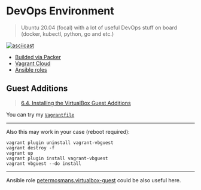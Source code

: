 # DevOps Environment

> Ubuntu 20.04 (focal) with a lot of useful DevOps stuff on board (docker, kubectl, python,  go and etc.)

[![asciicast](https://asciinema.org/a/58jLHlUsCZA63uGjIClQcX5r0.svg)](https://asciinema.org/a/58jLHlUsCZA63uGjIClQcX5r0)

<script id="asciicast-58jLHlUsCZA63uGjIClQcX5r0" src="https://asciinema.org/a/58jLHlUsCZA63uGjIClQcX5r0.js" async></script>

- [Builded via Packer]()
- [Vagrant Cloud](https://app.vagrantup.com/karma-kit)
- [Ansible roles]()

## Guest Additions

> [6.4. Installing the VirtualBox Guest Additions](https://docs.oracle.com/cd/E36500_01/E36502/html/qs-guest-additions.html)

You can try my [`Vagrantfile`](./Vagrantfile)

---

Also this may work in your case (reboot required):

```shell
vagrant plugin uninstall vagrant-vbguest
vagrant destroy -f
vagrant up
vagrant plugin install vagrant-vbguest
vagrant vbguest --do install
```

---

Ansible role [petermosmans.virtualbox-guest](https://github.com/PeterMosmans/ansible-role-virtualbox-guest) could be also useful here.
